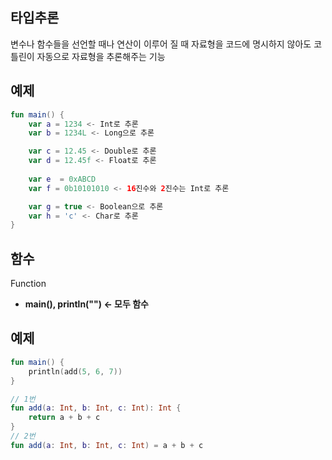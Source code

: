 ## 타입추론
변수나 함수들을 선언할 때나 연산이 이루어 질 때 자료형을 코드에 명시하지 않아도 코틀린이 자동으로 자료형을 추론해주는 기능

## 예제
```kotlin
fun main() {
    var a = 1234 <- Int로 추론
    var b = 1234L <- Long으로 추론

    var c = 12.45 <- Double로 추론
    var d = 12.45f <- Float로 추론
    
    var e  = 0xABCD
    var f = 0b10101010 <- 16진수와 2진수는 Int로 추론

    var g = true <- Boolean으로 추론
    var h = 'c' <- Char로 추론
}
```

## 함수
Function
+ **main(), println("") <- 모두 함수**
## 예제
```kotlin
fun main() {
    println(add(5, 6, 7))
}

// 1번
fun add(a: Int, b: Int, c: Int): Int {
    return a + b + c
}
// 2번
fun add(a: Int, b: Int, c: Int) = a + b + c
```